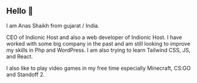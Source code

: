 ## Hello 👋

I am Anas Shaikh from gujarat / India.

CEO of Indionic Host and also a web developer of Indionic Host. I have worked with some big company in the past and am still looking to improve my skills in Php and WordPress. I am also trying to learn Tailwind CSS, JS, and React.

I also like to play video games in my free time  especially Minecraft, CS:GO and Standoff 2.
